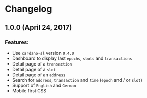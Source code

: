 # Changelog

## 1.0.0 (April 24, 2017)

### Features:

* Use `cardano-sl` version `0.4.0`
* Dashboard to display last `epochs`, `slots` and `transactions`
* Detail page of a `transaction`
* Detail page of a `slot`
* Detail page of an `address`
* Search for `address`, `transaction` and `time` (`epoch` and / or `slot`)
* Support of `English` and `German`
* Mobile first CSS
